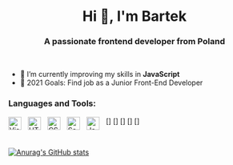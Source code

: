 <h1 align="center">Hi 👋, I'm Bartek</h1>
<h3 align="center">A passionate frontend developer from Poland</h3>
</br>


- 🌱 I’m currently improving my skills in **JavaScript**
- 🥅 2021 Goals: Find job as a Junior Front-End Developer


### Languages and Tools:

[<img align="left" alt="Visual Studio Code" width="26px" src="https://cdn.jsdelivr.net/gh/devicons/devicon/icons/vscode/vscode-original.svg" style="padding-right:10px;" />]
[<img align="left" alt="HTML5" width="26px" src="https://cdn.jsdelivr.net/gh/devicons/devicon/icons/html5/html5-original.svg" style="padding-right:10px;" />]
[<img align="left" alt="CSS3" width="26px" src="https://cdn.jsdelivr.net/gh/devicons/devicon/icons/css3/css3-original.svg" style="padding-right:10px;" />]
[<img align="left" alt="Sass" width="26px" src="https://cdn.jsdelivr.net/gh/devicons/devicon/icons/sass/sass-original.svg" style="padding-right:10px;" />]
[<img align="left" alt="JavaScript" width="26px" src="https://cdn.jsdelivr.net/gh/devicons/devicon/icons/javascript/javascript-original.svg" style="padding-right:10px;" />]

</br>


[![Anurag's GitHub stats](https://github-readme-stats.vercel.app/api?username=BartekKuzniewski)](https://github.com/anuraghazra/github-readme-stats)
